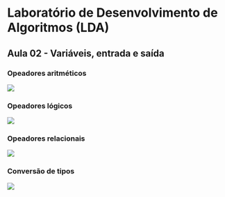 # Laboratório de Desenvolvimento de Algoritmos (LDA)
## Aula 02 - Variáveis, entrada e saída

### Opeadores aritméticos
![](http://dwebkit.esy.es/repositorio/img/Java/opa.jpg)
### Opeadores lógicos
![](http://dwebkit.esy.es/repositorio/img/Java/opl.jpg)
### Opeadores relacionais
![](http://dwebkit.esy.es/repositorio/img/Java/opr.jpg)
### Conversão de tipos
![](http://dwebkit.esy.es/repositorio/img/Java/conversao.jpg)
 
